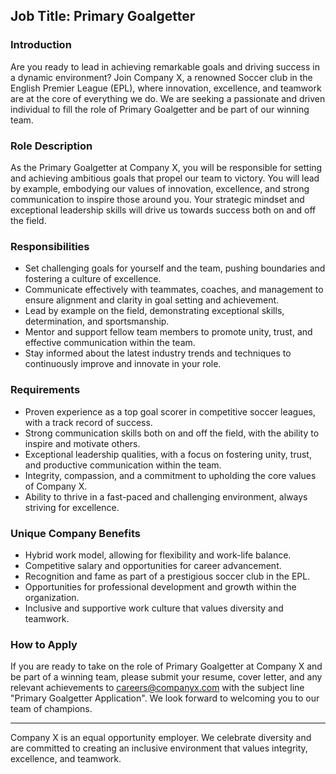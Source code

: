 ## Job Title: Primary Goalgetter

### Introduction
Are you ready to lead in achieving remarkable goals and driving success in a dynamic environment? Join Company X, a renowned Soccer club in the English Premier League (EPL), where innovation, excellence, and teamwork are at the core of everything we do. We are seeking a passionate and driven individual to fill the role of Primary Goalgetter and be part of our winning team.

### Role Description
As the Primary Goalgetter at Company X, you will be responsible for setting and achieving ambitious goals that propel our team to victory. You will lead by example, embodying our values of innovation, excellence, and strong communication to inspire those around you. Your strategic mindset and exceptional leadership skills will drive us towards success both on and off the field.

### Responsibilities
- Set challenging goals for yourself and the team, pushing boundaries and fostering a culture of excellence.
- Communicate effectively with teammates, coaches, and management to ensure alignment and clarity in goal setting and achievement.
- Lead by example on the field, demonstrating exceptional skills, determination, and sportsmanship.
- Mentor and support fellow team members to promote unity, trust, and effective communication within the team.
- Stay informed about the latest industry trends and techniques to continuously improve and innovate in your role.

### Requirements
- Proven experience as a top goal scorer in competitive soccer leagues, with a track record of success.
- Strong communication skills both on and off the field, with the ability to inspire and motivate others.
- Exceptional leadership qualities, with a focus on fostering unity, trust, and productive communication within the team.
- Integrity, compassion, and a commitment to upholding the core values of Company X.
- Ability to thrive in a fast-paced and challenging environment, always striving for excellence.

### Unique Company Benefits
- Hybrid work model, allowing for flexibility and work-life balance.
- Competitive salary and opportunities for career advancement.
- Recognition and fame as part of a prestigious soccer club in the EPL.
- Opportunities for professional development and growth within the organization.
- Inclusive and supportive work culture that values diversity and teamwork.

### How to Apply
If you are ready to take on the role of Primary Goalgetter at Company X and be part of a winning team, please submit your resume, cover letter, and any relevant achievements to careers@companyx.com with the subject line "Primary Goalgetter Application". We look forward to welcoming you to our team of champions.

---

Company X is an equal opportunity employer. We celebrate diversity and are committed to creating an inclusive environment that values integrity, excellence, and teamwork.